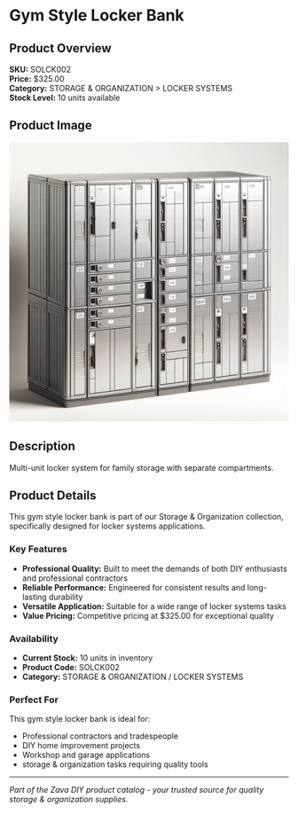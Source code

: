 # Gym Style Locker Bank

## Product Overview

**SKU:** SOLCK002  
**Price:** $325.00  
**Category:** STORAGE & ORGANIZATION > LOCKER SYSTEMS  
**Stock Level:** 10 units available  

## Product Image

![Gym Style Locker Bank](https://raw.githubusercontent.com/microsoft/ai-tour-26-zava-diy-dataset-plus-mcp/refs/heads/main/images/storage_%26_organization_locker_systems_gym_style_locker_bank_20250620_223111.png)

## Description

Multi-unit locker system for family storage with separate compartments.

## Product Details

This gym style locker bank is part of our Storage & Organization collection, specifically designed for locker systems applications. 

### Key Features

- **Professional Quality:** Built to meet the demands of both DIY enthusiasts and professional contractors
- **Reliable Performance:** Engineered for consistent results and long-lasting durability
- **Versatile Application:** Suitable for a wide range of locker systems tasks
- **Value Pricing:** Competitive pricing at $325.00 for exceptional quality

### Availability

- **Current Stock:** 10 units in inventory
- **Product Code:** SOLCK002
- **Category:** STORAGE & ORGANIZATION / LOCKER SYSTEMS

### Perfect For

This gym style locker bank is ideal for:
- Professional contractors and tradespeople
- DIY home improvement projects  
- Workshop and garage applications
- storage & organization tasks requiring quality tools

---

*Part of the Zava DIY product catalog - your trusted source for quality storage & organization supplies.*
